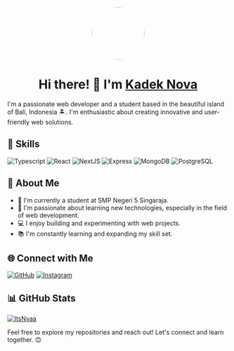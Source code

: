 <p align="center">
<img src="https://avatars.githubusercontent.com/u/130564362?v=4" height=120 style="border-radius: 50%;">
<h1 align="center">Hi there! 👋 I'm <a href="https://github.com/ItsNvaa" target="blank">
Kadek Nova</a></h1>
</p>

I'm a passionate web developer and a student based in the beautiful island of Bali, Indonesia 🏝️. I'm enthusiastic about creating innovative and user-friendly web solutions.

## 🔧 Skills

![Typescript](https://img.shields.io/badge/-Typescript-blue?style=for-the-badge)
![React](https://img.shields.io/badge/-React-blue?style=for-the-badge)
![NextJS](https://img.shields.io/badge/-NextJS-black?style=for-the-badge)
![Express](https://img.shields.io/badge/-Express-green?style=for-the-badge)
![MongoDB](https://img.shields.io/badge/-Mongodb-brightgreen?style=for-the-badge)
![PostgreSQL](https://img.shields.io/badge/-postgresql-lightblue?style=for-the-badge)

## 🚀 About Me

- 🏫 I'm currently a student at SMP Negeri 5 Singaraja.
- 🌱 I'm passionate about learning new technologies, especially in the field of web development.
- 💻 I enjoy building and experimenting with web projects.
- 📚 I'm constantly learning and expanding my skill set.

## 🌐 Connect with Me

[![GitHub](https://img.shields.io/badge/-GitHub-black?style=flat-square&logo=github&logoColor=white&link=https://github.com/ItsNvaa)](https://github.com/ItsNvaa)
[![Instagram](https://img.shields.io/badge/-Instagram-pink?style=flat-square&logo=instagram&logoColor=white&link=https://www.instagram.com/nvaa.jsx/)](https://www.instagram.com/nvaa.jsx/)

## 📊 GitHub Stats

[![ItsNvaa](https://github-readme-stats.vercel.app/api?username=ItsNvaa&show_icons=true&theme=radical)](https://github.com/ItsNvaa)

Feel free to explore my repositories and reach out! Let's connect and learn together. 😊
